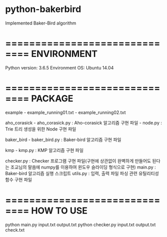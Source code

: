 # python-bakerbird
Implemented Baker-Bird algorithm

==============================
ENVIRONMENT
==============================
Python version: 3.6.5
Environment OS: Ubuntu 14.04

==============================
PACKAGE
==============================
example
    - example_running01.txt
    - example_running02.txt

aho_corasick
    - aho_corasick.py       : Aho-corasick 알고리즘 구현 파일
    - node.py               : Trie 트리 생성을 위한 Node 구현 파일

baker_bird
    - baker_bird.py         : Baker-bird 알고리즘 구현 파일

kmp
    - kmp.py                : KMP 알고리즘 구현 파일

checker.py                  : Checker 프로그램 구현 파일(구현에 상관없이 완벽하게 만들어도 된다는 조교님의 말씀에 numpy를 이용하여 윈도우 슬라이딩 형식으로 구현)
main.py                     : Baker-bird 알고리즘 실행 스크립트
utils.py                    : 입력, 출력 파일 파싱 관련 유틸리티성 함수 구현 파일

==============================
HOW TO USE
==============================
python main.py input.txt output.txt
python checker.py input.txt output.txt check.txt
